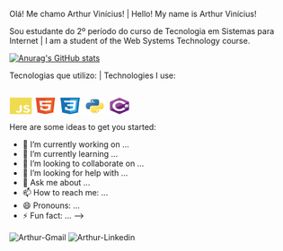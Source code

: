 Olá! Me chamo Arthur Vinícius! | Hello! My name is Arthur Vinícius!

Sou estudante do 2º período do curso de Tecnologia em Sistemas para Internet | I am a student of the Web Systems Technology course.


[![Anurag's GitHub stats](https://github-readme-stats.vercel.app/api?username=arthurvinice)](https://github.com/arthurvinice/github-readme-stats)

Tecnologias que utilizo: | Technologies I use:

<div style="display: inline_block"><br>
  <img align="center" alt="Arthur-Js" height="30" width="40" src="https://raw.githubusercontent.com/devicons/devicon/master/icons/javascript/javascript-plain.svg">
  <img align="center" alt="Arthur-HTML" height="30" width="40" src="https://raw.githubusercontent.com/devicons/devicon/master/icons/html5/html5-original.svg">
  <img align="center" alt="Arthur-CSS" height="30" width="40" src="https://raw.githubusercontent.com/devicons/devicon/master/icons/css3/css3-original.svg">
  <img align="center" alt="Arthur-Python" height="30" width="40" src="https://raw.githubusercontent.com/devicons/devicon/master/icons/python/python-original.svg">
  <img align="center" alt="Rafa-Csharp" height="30" width="40" src="https://raw.githubusercontent.com/devicons/devicon/master/icons/csharp/csharp-original.svg">
</div>

Here are some ideas to get you started:

- 🔭 I’m currently working on ...
- 🌱 I’m currently learning ...
- 👯 I’m looking to collaborate on ...
- 🤔 I’m looking for help with ...
- 💬 Ask me about ...
- 📫 How to reach me: ...
- 😄 Pronouns: ...
- ⚡ Fun fact: ...
-->

<img align="center" alt="Arthur-Gmail" height="30" width="80" src="https://img.shields.io/badge/Gmail-D14836?style=for-the-badge&logo=gmail&logoColor=white">
<img align="center" alt="Arthur-Linkedin" height="30" width="80" src="https://img.shields.io/badge/LinkedIn-0077B5?style=for-the-badge&logo=linkedin&logoColor=white">
